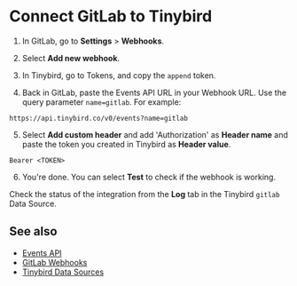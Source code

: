 # Connect GitLab to Tinybird

1. In GitLab, go to **Settings** > **Webhooks**.
   
2. Select **Add new webhook**.

3. In Tinybird, go to Tokens, and copy the `append` token.

4. Back in GitLab, paste the Events API URL in your Webhook URL. Use the query parameter `name=gitlab`. For example:

```
https://api.tinybird.co/v0/events?name=gitlab
```

5. Select **Add custom header** and add 'Authorization' as **Header name** and paste the token you created in Tinybird as **Header value**.

```
Bearer <TOKEN>
```

6. You're done. You can select **Test** to check if the webhook is working.

Check the status of the integration from the **Log** tab in the Tinybird `gitlab` Data Source. 
    
## See also

* [Events API](https://tinybird.co/docs/get-data-in/ingest-apis/events-api)
* [GitLab Webhooks](https://docs.gitlab.com/ee/user/project/integrations/webhook_events.html)
* [Tinybird Data Sources](https://github.com/tinybirdco/tinynest/blob/main/tinybird/datasources/)
